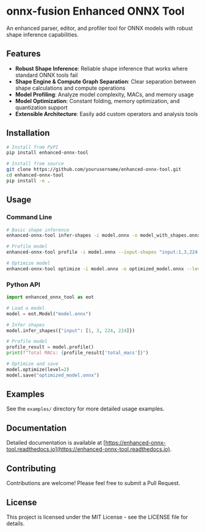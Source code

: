 # onnx-fusion Enhanced ONNX Tool

An enhanced parser, editor, and profiler tool for ONNX models with robust shape inference capabilities.

## Features

- **Robust Shape Inference**: Reliable shape inference that works where standard ONNX tools fail
- **Shape Engine & Compute Graph Separation**: Clear separation between shape calculations and compute operations
- **Model Profiling**: Analyze model complexity, MACs, and memory usage
- **Model Optimization**: Constant folding, memory optimization, and quantization support
- **Extensible Architecture**: Easily add custom operators and analysis tools

## Installation

```bash
# Install from PyPI
pip install enhanced-onnx-tool

# Install from source
git clone https://github.com/yourusername/enhanced-onnx-tool.git
cd enhanced-onnx-tool
pip install -e .
```

## Usage

### Command Line

```bash
# Basic shape inference
enhanced-onnx-tool infer-shapes -i model.onnx -o model_with_shapes.onnx

# Profile model
enhanced-onnx-tool profile -i model.onnx --input-shapes "input:1,3,224,224"

# Optimize model
enhanced-onnx-tool optimize -i model.onnx -o optimized_model.onnx --level 2
```

### Python API

```python
import enhanced_onnx_tool as eot

# Load a model
model = eot.Model("model.onnx")

# Infer shapes
model.infer_shapes({"input": [1, 3, 224, 224]})

# Profile model
profile_result = model.profile()
print(f"Total MACs: {profile_result['total_macs']}")

# Optimize and save
model.optimize(level=2)
model.save("optimized_model.onnx")
```

## Examples

See the `examples/` directory for more detailed usage examples.

## Documentation

Detailed documentation is available at [https://enhanced-onnx-tool.readthedocs.io](https://enhanced-onnx-tool.readthedocs.io).

## Contributing

Contributions are welcome! Please feel free to submit a Pull Request.

## License

This project is licensed under the MIT License - see the LICENSE file for details.
